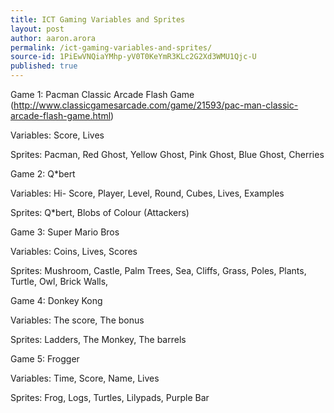```yaml
---
title: ICT Gaming Variables and Sprites
layout: post
author: aaron.arora
permalink: /ict-gaming-variables-and-sprites/
source-id: 1PiEwVNQiaYMhp-yV0T0KeYmR3KLc2G2Xd3WMU1Qjc-U
published: true
---
```

Game 1: Pacman Classic Arcade Flash Game (http://www.classicgamesarcade.com/game/21593/pac-man-classic-arcade-flash-game.html)

Variables: Score, Lives

Sprites: Pacman, Red Ghost, Yellow Ghost, Pink Ghost, Blue Ghost, Cherries

Game 2: Q*bert

Variables: Hi- Score, Player, Level, Round, Cubes, Lives, Examples

Sprites: Q*bert, Blobs of Colour (Attackers)

Game 3: Super Mario Bros

Variables: Coins, Lives, Scores

Sprites: Mushroom, Castle, Palm Trees, Sea, Cliffs, Grass, Poles, Plants, Turtle, Owl, Brick Walls, 

Game 4: Donkey Kong

Variables: The score, The bonus

Sprites: Ladders, The Monkey, The barrels

Game 5: Frogger

Variables: Time, Score, Name, Lives

Sprites: Frog, Logs, Turtles, Lilypads, Purple Bar

